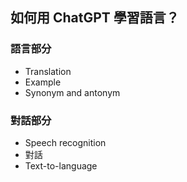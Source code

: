 



## 如何用 ChatGPT 學習語言？





### 語言部分

* Translation
* Example
* Synonym and antonym



### 對話部分

* Speech recognition
* 對話
* Text-to-language



